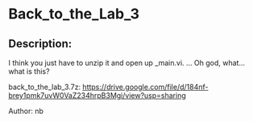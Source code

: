
# Back_to_the_Lab_3
## Description:
I think you just have to unzip it and open up \_main.vi. ... Oh god, what... what is this?

back_to_the_lab_3.7z: https://drive.google.com/file/d/184nf-brey1pmk7uvW0VaZ234hrpB3Mgi/view?usp=sharing

Author: nb

